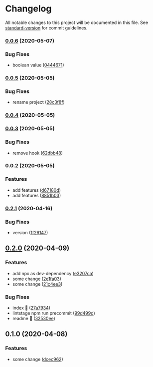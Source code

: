 # Changelog

All notable changes to this project will be documented in this file. See [standard-version](https://github.com/conventional-changelog/standard-version) for commit guidelines.

### [0.0.6](https://github.com/w4rlock/serverless-config/compare/0.0.5...0.0.6) (2020-05-07)


### Bug Fixes

* boolean value ([0444671](https://github.com/w4rlock/serverless-config/commit/0444671478dade4badbcd727612bc11051af30c8))

### [0.0.5](https://github.com/w4rlock/serverless-config/compare/0.0.4...0.0.5) (2020-05-05)


### Bug Fixes

* rename project ([28c3f8f](https://github.com/w4rlock/serverless-config/commit/28c3f8fffbf1821f3aa025d3fa2e4a6bcc4bc614))

### [0.0.4](https://github.com/w4rlock/serverless-config/compare/0.0.3...0.0.4) (2020-05-05)

### [0.0.3](https://github.com/w4rlock/serverless-config/compare/0.0.2...0.0.3) (2020-05-05)


### Bug Fixes

* remove hook ([62dbb48](https://github.com/w4rlock/serverless-config/commit/62dbb48b4daff555a92756bbdff9b904eaf7d97c))

### 0.0.2 (2020-05-05)


### Features

* add features ([d67180d](https://github.com/w4rlock/serverless-config/commit/d67180d9cf61aa043eb6d304ed97998dd42c21d0))
* add features ([8851b03](https://github.com/w4rlock/serverless-config/commit/8851b0373dcd5ac18763f2a399c3f7d6208a42b1))

### [0.2.1](https://github.com/w4rlock/template-base-serverless-plugin/compare/0.2.0...0.2.1) (2020-04-16)


### Bug Fixes

* version ([1f26147](https://github.com/w4rlock/template-base-serverless-plugin/commit/1f2614749d2126f7143e06c313efdb7c530324fa))

## [0.2.0](https://github.com/w4rlock/template-base-serverless-plugin/compare/0.1.0...0.2.0) (2020-04-09)


### Features

* add npx as dev-dependency ([e3207ca](https://github.com/w4rlock/template-base-serverless-plugin/commit/e3207cabe0428fca2dd4da3477ec149fdeae14ca))
* some change ([2e1fa03](https://github.com/w4rlock/template-base-serverless-plugin/commit/2e1fa03d1ca171b6879bf85728def78a5c849a13))
* some change ([21c4ee3](https://github.com/w4rlock/template-base-serverless-plugin/commit/21c4ee3b6a5bd2c2ac994dc1cc078a56d31e8828))


### Bug Fixes

* index :beer: ([27a7934](https://github.com/w4rlock/template-base-serverless-plugin/commit/27a7934259987d300d217c5529bd27a79b8a28a7))
* lintstage npm run precommit ([99d499d](https://github.com/w4rlock/template-base-serverless-plugin/commit/99d499d0f12000178c7360fd1b97c560dd92ac3b))
* readme :beer: ([32530ee](https://github.com/w4rlock/template-base-serverless-plugin/commit/32530eee45fc6b603ca6fc9bca05309fe20375c8))

## 0.1.0 (2020-04-08)


### Features

* some change ([dcec962](https://github.com/w4rlock/template-base-serverless-plugin/commit/dcec962395cb8c285522ecf4964b8d3dbf947dc5))
